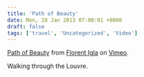 ```yaml
---
title: 'Path of Beauty'
date: Mon, 28 Jan 2013 07:00:01 +0000
draft: false
tags: ['travel', 'Uncategorized', 'Video']
---
```


[Path of Beauty](http://vimeo.com/57078160) from [Florent Igla](http://vimeo.com/florentigla) on [Vimeo](http://vimeo.com).

Walking through the Louvre.